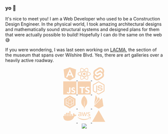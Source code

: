 ### yo 👋

It's nice to meet you! I am a Web Developer who used to be a Construction Design Engineer. In the physical world, I took amazing architectural designs and mathematically sound structural systems and designed plans for them that were actually possible to build! Hopefully I can do the same on the web 😅

If you were wondering, I was last seen working on [LACMA](https://buildinglacma.org/image_gallery), the section of the museum that spans over Wilshire Blvd. Yes, there are art galleries over a heavily active roadway.

<div align="center">
  <div>
    <div>
      <a href="https://angular.io/">
        <svg role="img" width="3em" viewBox="0 0 24 24" xmlns="http://www.w3.org/2000/svg" fill="#F6D1AF"><title>Angular</title><path d="M9.931 12.645h4.138l-2.07-4.908m0-7.737L.68 3.982l1.726 14.771L12 24l9.596-5.242L23.32 3.984 11.999.001zm7.064 18.31h-2.638l-1.422-3.503H8.996l-1.422 3.504h-2.64L12 2.65z"/></svg>
      </a>
      <a href="https://reactjs.org/">
        <svg role="img" width="3em" viewBox="0 0 24 24" xmlns="http://www.w3.org/2000/svg" fill="#F6D1AF"><title>React</title><path d="M14.23 12.004a2.236 2.236 0 0 1-2.235 2.236 2.236 2.236 0 0 1-2.236-2.236 2.236 2.236 0 0 1 2.235-2.236 2.236 2.236 0 0 1 2.236 2.236zm2.648-10.69c-1.346 0-3.107.96-4.888 2.622-1.78-1.653-3.542-2.602-4.887-2.602-.41 0-.783.093-1.106.278-1.375.793-1.683 3.264-.973 6.365C1.98 8.917 0 10.42 0 12.004c0 1.59 1.99 3.097 5.043 4.03-.704 3.113-.39 5.588.988 6.38.32.187.69.275 1.102.275 1.345 0 3.107-.96 4.888-2.624 1.78 1.654 3.542 2.603 4.887 2.603.41 0 .783-.09 1.106-.275 1.374-.792 1.683-3.263.973-6.365C22.02 15.096 24 13.59 24 12.004c0-1.59-1.99-3.097-5.043-4.032.704-3.11.39-5.587-.988-6.38-.318-.184-.688-.277-1.092-.278zm-.005 1.09v.006c.225 0 .406.044.558.127.666.382.955 1.835.73 3.704-.054.46-.142.945-.25 1.44-.96-.236-2.006-.417-3.107-.534-.66-.905-1.345-1.727-2.035-2.447 1.592-1.48 3.087-2.292 4.105-2.295zm-9.77.02c1.012 0 2.514.808 4.11 2.28-.686.72-1.37 1.537-2.02 2.442-1.107.117-2.154.298-3.113.538-.112-.49-.195-.964-.254-1.42-.23-1.868.054-3.32.714-3.707.19-.09.4-.127.563-.132zm4.882 3.05c.455.468.91.992 1.36 1.564-.44-.02-.89-.034-1.345-.034-.46 0-.915.01-1.36.034.44-.572.895-1.096 1.345-1.565zM12 8.1c.74 0 1.477.034 2.202.093.406.582.802 1.203 1.183 1.86.372.64.71 1.29 1.018 1.946-.308.655-.646 1.31-1.013 1.95-.38.66-.773 1.288-1.18 1.87-.728.063-1.466.098-2.21.098-.74 0-1.477-.035-2.202-.093-.406-.582-.802-1.204-1.183-1.86-.372-.64-.71-1.29-1.018-1.946.303-.657.646-1.313 1.013-1.954.38-.66.773-1.286 1.18-1.868.728-.064 1.466-.098 2.21-.098zm-3.635.254c-.24.377-.48.763-.704 1.16-.225.39-.435.782-.635 1.174-.265-.656-.49-1.31-.676-1.947.64-.15 1.315-.283 2.015-.386zm7.26 0c.695.103 1.365.23 2.006.387-.18.632-.405 1.282-.66 1.933-.2-.39-.41-.783-.64-1.174-.225-.392-.465-.774-.705-1.146zm3.063.675c.484.15.944.317 1.375.498 1.732.74 2.852 1.708 2.852 2.476-.005.768-1.125 1.74-2.857 2.475-.42.18-.88.342-1.355.493-.28-.958-.646-1.956-1.1-2.98.45-1.017.81-2.01 1.085-2.964zm-13.395.004c.278.96.645 1.957 1.1 2.98-.45 1.017-.812 2.01-1.086 2.964-.484-.15-.944-.318-1.37-.5-1.732-.737-2.852-1.706-2.852-2.474 0-.768 1.12-1.742 2.852-2.476.42-.18.88-.342 1.356-.494zm11.678 4.28c.265.657.49 1.312.676 1.948-.64.157-1.316.29-2.016.39.24-.375.48-.762.705-1.158.225-.39.435-.788.636-1.18zm-9.945.02c.2.392.41.783.64 1.175.23.39.465.772.705 1.143-.695-.102-1.365-.23-2.006-.386.18-.63.406-1.282.66-1.933zM17.92 16.32c.112.493.2.968.254 1.423.23 1.868-.054 3.32-.714 3.708-.147.09-.338.128-.563.128-1.012 0-2.514-.807-4.11-2.28.686-.72 1.37-1.536 2.02-2.44 1.107-.118 2.154-.3 3.113-.54zm-11.83.01c.96.234 2.006.415 3.107.532.66.905 1.345 1.727 2.035 2.446-1.595 1.483-3.092 2.295-4.11 2.295-.22-.005-.406-.05-.553-.132-.666-.38-.955-1.834-.73-3.703.054-.46.142-.944.25-1.438zm4.56.64c.44.02.89.034 1.345.034.46 0 .915-.01 1.36-.034-.44.572-.895 1.095-1.345 1.565-.455-.47-.91-.993-1.36-1.565z"/></svg>
      </a>
      <a href="https://svelte.dev/">
        <svg role="img" width="3em" viewBox="0 0 24 24" xmlns="http://www.w3.org/2000/svg" fill="#F6D1AF"><title>Svelte</title><path d="M10.354 21.125a4.44 4.44 0 0 1-4.765-1.767 4.109 4.109 0 0 1-.703-3.107 3.898 3.898 0 0 1 .134-.522l.105-.321.287.21a7.21 7.21 0 0 0 2.186 1.092l.208.063-.02.208a1.253 1.253 0 0 0 .226.83 1.337 1.337 0 0 0 1.435.533 1.231 1.231 0 0 0 .343-.15l5.59-3.562a1.164 1.164 0 0 0 .524-.778 1.242 1.242 0 0 0-.211-.937 1.338 1.338 0 0 0-1.435-.533 1.23 1.23 0 0 0-.343.15l-2.133 1.36a4.078 4.078 0 0 1-1.135.499 4.44 4.44 0 0 1-4.765-1.766 4.108 4.108 0 0 1-.702-3.108 3.855 3.855 0 0 1 1.742-2.582l5.589-3.563a4.072 4.072 0 0 1 1.135-.499 4.44 4.44 0 0 1 4.765 1.767 4.109 4.109 0 0 1 .703 3.107 3.943 3.943 0 0 1-.134.522l-.105.321-.286-.21a7.204 7.204 0 0 0-2.187-1.093l-.208-.063.02-.207a1.255 1.255 0 0 0-.226-.831 1.337 1.337 0 0 0-1.435-.532 1.231 1.231 0 0 0-.343.15L8.62 9.368a1.162 1.162 0 0 0-.524.778 1.24 1.24 0 0 0 .211.937 1.338 1.338 0 0 0 1.435.533 1.235 1.235 0 0 0 .344-.151l2.132-1.36a4.067 4.067 0 0 1 1.135-.498 4.44 4.44 0 0 1 4.765 1.766 4.108 4.108 0 0 1 .702 3.108 3.857 3.857 0 0 1-1.742 2.583l-5.589 3.562a4.072 4.072 0 0 1-1.135.499m10.358-17.95C18.484-.015 14.082-.96 10.9 1.068L5.31 4.63a6.412 6.412 0 0 0-2.896 4.295 6.753 6.753 0 0 0 .666 4.336 6.43 6.43 0 0 0-.96 2.396 6.833 6.833 0 0 0 1.168 5.167c2.229 3.19 6.63 4.135 9.812 2.108l5.59-3.562a6.41 6.41 0 0 0 2.896-4.295 6.756 6.756 0 0 0-.665-4.336 6.429 6.429 0 0 0 .958-2.396 6.831 6.831 0 0 0-1.167-5.168Z"/></svg>
      </a>
    </div>
    <div>
      <a href="https://www.javascript.com/">
        <svg role="img" width="3em" viewBox="0 0 24 24" xmlns="http://www.w3.org/2000/svg" fill="#F6D1AF"><title>JavaScript</title><path d="M0 0h24v24H0V0zm22.034 18.276c-.175-1.095-.888-2.015-3.003-2.873-.736-.345-1.554-.585-1.797-1.14-.091-.33-.105-.51-.046-.705.15-.646.915-.84 1.515-.66.39.12.75.42.976.9 1.034-.676 1.034-.676 1.755-1.125-.27-.42-.404-.601-.586-.78-.63-.705-1.469-1.065-2.834-1.034l-.705.089c-.676.165-1.32.525-1.71 1.005-1.14 1.291-.811 3.541.569 4.471 1.365 1.02 3.361 1.244 3.616 2.205.24 1.17-.87 1.545-1.966 1.41-.811-.18-1.26-.586-1.755-1.336l-1.83 1.051c.21.48.45.689.81 1.109 1.74 1.756 6.09 1.666 6.871-1.004.029-.09.24-.705.074-1.65l.046.067zm-8.983-7.245h-2.248c0 1.938-.009 3.864-.009 5.805 0 1.232.063 2.363-.138 2.711-.33.689-1.18.601-1.566.48-.396-.196-.597-.466-.83-.855-.063-.105-.11-.196-.127-.196l-1.825 1.125c.305.63.75 1.172 1.324 1.517.855.51 2.004.675 3.207.405.783-.226 1.458-.691 1.811-1.411.51-.93.402-2.07.397-3.346.012-2.054 0-4.109 0-6.179l.004-.056z"/></svg>
      </a>
      <a href="https://www.typescriptlang.org/">
        <svg role="img" width="3em" viewBox="0 0 24 24" xmlns="http://www.w3.org/2000/svg" fill="#F6D1AF"><title>TypeScript</title><path d="M1.125 0C.502 0 0 .502 0 1.125v21.75C0 23.498.502 24 1.125 24h21.75c.623 0 1.125-.502 1.125-1.125V1.125C24 .502 23.498 0 22.875 0zm17.363 9.75c.612 0 1.154.037 1.627.111a6.38 6.38 0 0 1 1.306.34v2.458a3.95 3.95 0 0 0-.643-.361 5.093 5.093 0 0 0-.717-.26 5.453 5.453 0 0 0-1.426-.2c-.3 0-.573.028-.819.086a2.1 2.1 0 0 0-.623.242c-.17.104-.3.229-.393.374a.888.888 0 0 0-.14.49c0 .196.053.373.156.529.104.156.252.304.443.444s.423.276.696.41c.273.135.582.274.926.416.47.197.892.407 1.266.628.374.222.695.473.963.753.268.279.472.598.614.957.142.359.214.776.214 1.253 0 .657-.125 1.21-.373 1.656a3.033 3.033 0 0 1-1.012 1.085 4.38 4.38 0 0 1-1.487.596c-.566.12-1.163.18-1.79.18a9.916 9.916 0 0 1-1.84-.164 5.544 5.544 0 0 1-1.512-.493v-2.63a5.033 5.033 0 0 0 3.237 1.2c.333 0 .624-.03.872-.09.249-.06.456-.144.623-.25.166-.108.29-.234.373-.38a1.023 1.023 0 0 0-.074-1.089 2.12 2.12 0 0 0-.537-.5 5.597 5.597 0 0 0-.807-.444 27.72 27.72 0 0 0-1.007-.436c-.918-.383-1.602-.852-2.053-1.405-.45-.553-.676-1.222-.676-2.005 0-.614.123-1.141.369-1.582.246-.441.58-.804 1.004-1.089a4.494 4.494 0 0 1 1.47-.629 7.536 7.536 0 0 1 1.77-.201zm-15.113.188h9.563v2.166H9.506v9.646H6.789v-9.646H3.375z"/></svg>
      </a>
      <a href="https://nodejs.org/">
        <svg role="img" width="3em" viewBox="0 0 24 24" xmlns="http://www.w3.org/2000/svg" fill="#F6D1AF"><title>Node.js</title><path d="M11.998,24c-0.321,0-0.641-0.084-0.922-0.247l-2.936-1.737c-0.438-0.245-0.224-0.332-0.08-0.383 c0.585-0.203,0.703-0.25,1.328-0.604c0.065-0.037,0.151-0.023,0.218,0.017l2.256,1.339c0.082,0.045,0.197,0.045,0.272,0l8.795-5.076 c0.082-0.047,0.134-0.141,0.134-0.238V6.921c0-0.099-0.053-0.192-0.137-0.242l-8.791-5.072c-0.081-0.047-0.189-0.047-0.271,0 L3.075,6.68C2.99,6.729,2.936,6.825,2.936,6.921v10.15c0,0.097,0.054,0.189,0.139,0.235l2.409,1.392 c1.307,0.654,2.108-0.116,2.108-0.89V7.787c0-0.142,0.114-0.253,0.256-0.253h1.115c0.139,0,0.255,0.112,0.255,0.253v10.021 c0,1.745-0.95,2.745-2.604,2.745c-0.508,0-0.909,0-2.026-0.551L2.28,18.675c-0.57-0.329-0.922-0.945-0.922-1.604V6.921 c0-0.659,0.353-1.275,0.922-1.603l8.795-5.082c0.557-0.315,1.296-0.315,1.848,0l8.794,5.082c0.57,0.329,0.924,0.944,0.924,1.603 v10.15c0,0.659-0.354,1.273-0.924,1.604l-8.794,5.078C12.643,23.916,12.324,24,11.998,24z M19.099,13.993 c0-1.9-1.284-2.406-3.987-2.763c-2.731-0.361-3.009-0.548-3.009-1.187c0-0.528,0.235-1.233,2.258-1.233 c1.807,0,2.473,0.389,2.747,1.607c0.024,0.115,0.129,0.199,0.247,0.199h1.141c0.071,0,0.138-0.031,0.186-0.081 c0.048-0.054,0.074-0.123,0.067-0.196c-0.177-2.098-1.571-3.076-4.388-3.076c-2.508,0-4.004,1.058-4.004,2.833 c0,1.925,1.488,2.457,3.895,2.695c2.88,0.282,3.103,0.703,3.103,1.269c0,0.983-0.789,1.402-2.642,1.402 c-2.327,0-2.839-0.584-3.011-1.742c-0.02-0.124-0.126-0.215-0.253-0.215h-1.137c-0.141,0-0.254,0.112-0.254,0.253 c0,1.482,0.806,3.248,4.655,3.248C17.501,17.007,19.099,15.91,19.099,13.993z"/></svg>
      </a>
    </div>
    <div>
      <a href="https://sequelize.org/">
        <svg role="img" width="3em" viewBox="0 0 24 24" xmlns="http://www.w3.org/2000/svg" fill="#F6D1AF"><title>Sequelize</title><path d="M12.0264 0 1.5947 5.9922v12.0156L12.0264 24l10.3789-5.9922V5.9922L12.0264 0zm-.0274 3.4844 7.4297 4.2266v8.5781l-7.4297 4.2266-7.3476-4.1817-.0801-8.623 7.4277-4.2266zm.0489.5898c-.9765.5627-1.9519 1.1274-2.9277 1.6914v.2539l2.6074 1.5234v.4824c.1355-.0781.2616-.1511.4023-.2324l.2559.1504v-.3359c.8844-.5068 1.8073-1.0412 2.5684-1.4805.0035-.1232.0027-.2534.0039-.373-.9703-.5596-1.9403-1.1197-2.9102-1.6797zM8.335 6.1387c-.9705.553-1.9312 1.1228-2.8926 1.6914v3.4023c.965.5553 1.9287 1.1127 2.8926 1.6699l.4023-.2324v-2.916c.8561-.4945 1.7522-1.0126 2.4902-1.4395v-.4843L8.335 6.1387zm7.4433.0879-2.8926 1.6699v.3379l2.6367 1.541v3.0664c.0854.0494.1705.0991.2559.1484l2.8926-1.6699V7.918l-2.8926-1.6914zm-3.6484 2.1445c-.9636.5584-1.9281 1.1151-2.8926 1.6719v3.4238c.965.5553 1.9287 1.1127 2.8926 1.6699l2.8926-1.6719v-3.4023l-2.8926-1.6914zm-6.1973 3.7227c-.1627.0962-.3275.1889-.4902.2852v3.4023c.9643.5571 1.9284 1.1145 2.8926 1.6719l.4023-.2324v-2.918c.1625-.0939.3086-.1787.4727-.2734-.1629-.0945-.3047-.1763-.4727-.2734v-.508l-.4023.2325c-.8251-.4771-1.6902-.976-2.4024-1.3867zm12.2481.0859-2.4023 1.3887c-.088-.0509-.1672-.0972-.2559-.1484v.334l-.4922.2852.4922.2871v3.0664c.0854.0494.1705.0991.2559.1484l2.8926-1.6719v-3.4023l-.4903-.2872zm-8.4688 2.1387c-.1581.0913-.3165.1821-.4746.2734v3.4238c.9637.5575 1.9282 1.1136 2.8926 1.6699l2.8926-1.6699v-3.4023l-.4902-.2871-2.4023 1.3887c-.8307-.4804-1.7013-.9829-2.4181-1.3965z"/></svg>
      </a>
      <a href="https://www.mongodb.com/">
        <svg role="img" width="3em" viewBox="0 0 24 24" xmlns="http://www.w3.org/2000/svg" fill="#F6D1AF"><title>MongoDB</title><path d="M17.193 9.555c-1.264-5.58-4.252-7.414-4.573-8.115-.28-.394-.53-.954-.735-1.44-.036.495-.055.685-.523 1.184-.723.566-4.438 3.682-4.74 10.02-.282 5.912 4.27 9.435 4.888 9.884l.07.05A73.49 73.49 0 0111.91 24h.481c.114-1.032.284-2.056.51-3.07.417-.296.604-.463.85-.693a11.342 11.342 0 003.639-8.464c.01-.814-.103-1.662-.197-2.218zm-5.336 8.195s0-8.291.275-8.29c.213 0 .49 10.695.49 10.695-.381-.045-.765-1.76-.765-2.405z"/></svg>
      </a>
      <a href="https://firebase.google.com/">
        <svg role="img" width="3em" viewBox="0 0 24 24" xmlns="http://www.w3.org/2000/svg" fill="#F6D1AF"><title>Firebase</title><path d="M3.89 15.672L6.255.461A.542.542 0 017.27.288l2.543 4.771zm16.794 3.692l-2.25-14a.54.54 0 00-.919-.295L3.316 19.365l7.856 4.427a1.621 1.621 0 001.588 0zM14.3 7.147l-1.82-3.482a.542.542 0 00-.96 0L3.53 17.984z"/></svg>
      </a>
    </div>
    <div>
      <a href="https://www.docker.com/">
        <svg role="img" width="3em" viewBox="0 0 24 24" xmlns="http://www.w3.org/2000/svg" fill="#F6D1AF"><title>Docker</title><path d="M13.983 11.078h2.119a.186.186 0 00.186-.185V9.006a.186.186 0 00-.186-.186h-2.119a.185.185 0 00-.185.185v1.888c0 .102.083.185.185.185m-2.954-5.43h2.118a.186.186 0 00.186-.186V3.574a.186.186 0 00-.186-.185h-2.118a.185.185 0 00-.185.185v1.888c0 .102.082.185.185.185m0 2.716h2.118a.187.187 0 00.186-.186V6.29a.186.186 0 00-.186-.185h-2.118a.185.185 0 00-.185.185v1.887c0 .102.082.185.185.186m-2.93 0h2.12a.186.186 0 00.184-.186V6.29a.185.185 0 00-.185-.185H8.1a.185.185 0 00-.185.185v1.887c0 .102.083.185.185.186m-2.964 0h2.119a.186.186 0 00.185-.186V6.29a.185.185 0 00-.185-.185H5.136a.186.186 0 00-.186.185v1.887c0 .102.084.185.186.186m5.893 2.715h2.118a.186.186 0 00.186-.185V9.006a.186.186 0 00-.186-.186h-2.118a.185.185 0 00-.185.185v1.888c0 .102.082.185.185.185m-2.93 0h2.12a.185.185 0 00.184-.185V9.006a.185.185 0 00-.184-.186h-2.12a.185.185 0 00-.184.185v1.888c0 .102.083.185.185.185m-2.964 0h2.119a.185.185 0 00.185-.185V9.006a.185.185 0 00-.184-.186h-2.12a.186.186 0 00-.186.186v1.887c0 .102.084.185.186.185m-2.92 0h2.12a.185.185 0 00.184-.185V9.006a.185.185 0 00-.184-.186h-2.12a.185.185 0 00-.184.185v1.888c0 .102.082.185.185.185M23.763 9.89c-.065-.051-.672-.51-1.954-.51-.338.001-.676.03-1.01.087-.248-1.7-1.653-2.53-1.716-2.566l-.344-.199-.226.327c-.284.438-.49.922-.612 1.43-.23.97-.09 1.882.403 2.661-.595.332-1.55.413-1.744.42H.751a.751.751 0 00-.75.748 11.376 11.376 0 00.692 4.062c.545 1.428 1.355 2.48 2.41 3.124 1.18.723 3.1 1.137 5.275 1.137.983.003 1.963-.086 2.93-.266a12.248 12.248 0 003.823-1.389c.98-.567 1.86-1.288 2.61-2.136 1.252-1.418 1.998-2.997 2.553-4.4h.221c1.372 0 2.215-.549 2.68-1.009.309-.293.55-.65.707-1.046l.098-.288Z"/></svg>
      </a>
      <a href="https://aws.amazon.com/">
        <svg role="img" width="3em" viewBox="0 0 24 24" xmlns="http://www.w3.org/2000/svg" fill="#F6D1AF"><title>Amazon AWS</title><path d="M6.763 10.036c0 .296.032.535.088.71.064.176.144.368.256.576.04.063.056.127.056.183 0 .08-.048.16-.152.24l-.503.335a.383.383 0 0 1-.208.072c-.08 0-.16-.04-.239-.112a2.47 2.47 0 0 1-.287-.375 6.18 6.18 0 0 1-.248-.471c-.622.734-1.405 1.101-2.347 1.101-.67 0-1.205-.191-1.596-.574-.391-.384-.59-.894-.59-1.533 0-.678.239-1.23.726-1.644.487-.415 1.133-.623 1.955-.623.272 0 .551.024.846.064.296.04.6.104.918.176v-.583c0-.607-.127-1.03-.375-1.277-.255-.248-.686-.367-1.3-.367-.28 0-.568.031-.863.103-.295.072-.583.16-.862.272a2.287 2.287 0 0 1-.28.104.488.488 0 0 1-.127.023c-.112 0-.168-.08-.168-.247v-.391c0-.128.016-.224.056-.28a.597.597 0 0 1 .224-.167c.279-.144.614-.264 1.005-.36a4.84 4.84 0 0 1 1.246-.151c.95 0 1.644.216 2.091.647.439.43.662 1.085.662 1.963v2.586zm-3.24 1.214c.263 0 .534-.048.822-.144.287-.096.543-.271.758-.51.128-.152.224-.32.272-.512.047-.191.08-.423.08-.694v-.335a6.66 6.66 0 0 0-.735-.136 6.02 6.02 0 0 0-.75-.048c-.535 0-.926.104-1.19.32-.263.215-.39.518-.39.917 0 .375.095.655.295.846.191.2.47.296.838.296zm6.41.862c-.144 0-.24-.024-.304-.08-.064-.048-.12-.16-.168-.311L7.586 5.55a1.398 1.398 0 0 1-.072-.32c0-.128.064-.2.191-.2h.783c.151 0 .255.025.31.08.065.048.113.16.16.312l1.342 5.284 1.245-5.284c.04-.16.088-.264.151-.312a.549.549 0 0 1 .32-.08h.638c.152 0 .256.025.32.08.063.048.12.16.151.312l1.261 5.348 1.381-5.348c.048-.16.104-.264.16-.312a.52.52 0 0 1 .311-.08h.743c.127 0 .2.065.2.2 0 .04-.009.08-.017.128a1.137 1.137 0 0 1-.056.2l-1.923 6.17c-.048.16-.104.263-.168.311a.51.51 0 0 1-.303.08h-.687c-.151 0-.255-.024-.32-.08-.063-.056-.119-.16-.15-.32l-1.238-5.148-1.23 5.14c-.04.16-.087.264-.15.32-.065.056-.177.08-.32.08zm10.256.215c-.415 0-.83-.048-1.229-.143-.399-.096-.71-.2-.918-.32-.128-.071-.215-.151-.247-.223a.563.563 0 0 1-.048-.224v-.407c0-.167.064-.247.183-.247.048 0 .096.008.144.024.048.016.12.048.2.08.271.12.566.215.878.279.319.064.63.096.95.096.502 0 .894-.088 1.165-.264a.86.86 0 0 0 .415-.758.777.777 0 0 0-.215-.559c-.144-.151-.416-.287-.807-.415l-1.157-.36c-.583-.183-1.014-.454-1.277-.813a1.902 1.902 0 0 1-.4-1.158c0-.335.073-.63.216-.886.144-.255.335-.479.575-.654.24-.184.51-.32.83-.415.32-.096.655-.136 1.006-.136.175 0 .359.008.535.032.183.024.35.056.518.088.16.04.312.08.455.127.144.048.256.096.336.144a.69.69 0 0 1 .24.2.43.43 0 0 1 .071.263v.375c0 .168-.064.256-.184.256a.83.83 0 0 1-.303-.096 3.652 3.652 0 0 0-1.532-.311c-.455 0-.815.071-1.062.223-.248.152-.375.383-.375.71 0 .224.08.416.24.567.159.152.454.304.877.44l1.134.358c.574.184.99.44 1.237.767.247.327.367.702.367 1.117 0 .343-.072.655-.207.926-.144.272-.336.511-.583.703-.248.2-.543.343-.886.447-.36.111-.734.167-1.142.167zM21.698 16.207c-2.626 1.94-6.442 2.969-9.722 2.969-4.598 0-8.74-1.7-11.87-4.526-.247-.223-.024-.527.272-.351 3.384 1.963 7.559 3.153 11.877 3.153 2.914 0 6.114-.607 9.06-1.852.439-.2.814.287.383.607zM22.792 14.961c-.336-.43-2.22-.207-3.074-.103-.255.032-.295-.192-.063-.36 1.5-1.053 3.967-.75 4.254-.399.287.36-.08 2.826-1.485 4.007-.215.184-.423.088-.327-.151.32-.79 1.03-2.57.695-2.994z"/></svg>
      </a>
      <a href="https://vercel.com/">
        <svg role="img" width="3em" viewBox="0 0 24 24" xmlns="http://www.w3.org/2000/svg" fill="#F6D1AF"><title>Vercel</title><path d="M24 22.525H0l12-21.05 12 21.05z"/></svg>
      </a>
    </div>
  </div>
  <div>
    <!-- <img src="https://github-readme-stats.vercel.app/api?username=markkhoo&show_icons=true&layout=compact&bg_color=0d1117&text_color=F6D1AF&title_color=F6D1AF&border_color=F6D1AF&icon_color=F6D1AF"/> -->
    <img src="https://github-readme-stats.vercel.app/api/top-langs/?username=markkhoo&layout=compact&bg_color=0d1117&text_color=F6D1AF&title_color=F6D1AF&border_color=F6D1AF&langs_count=20"/>
  </div>
</div>